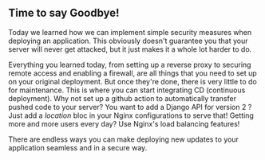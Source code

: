 ## Time to say Goodbye!

Today we learned how we can implement simple security measures when deploying an application. This obviously doesn't guarantee you that your server will never get attacked, but it just makes it a whole lot harder to do.

Everything you learned today, from setting up a reverse proxy to securing remote access and enabling a firewall, are all things that you need to set up on your original deployment. But once they're done, there is very little to do for maintenance. This is where you can start integrating CD (continuous deployment). Why not set up a github action to automatically transfer pushed code to your server? You want to add a Django API for version 2 ? Just add a _location_ bloc in your Nginx configurations to serve that! Getting more and more users every day? Use Nginx's load balancing features!

There are endless ways you can make deploying new updates to your application seamless and in a secure way.
